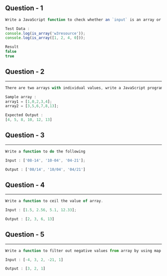 
## Question - 1

```jsx
Write a JavaScript function to check whether an `input` is an array or not.

Test Data :
console.log(is_array('w3resource'));
console.log(is_array([1, 2, 4, 0]));

Result 
false
true

```

## Question - 2

---

```jsx
There are two arrays with individual values, write a JavaScript program to compute the sum of each individual index value from the given arrays. 

Sample array :
array1 = [1,0,2,3,4];
array2 = [3,5,6,7,8,13];

Expected Output :
[4, 5, 8, 10, 12, 13] 

```


## Question - 3

---

```jsx
Write a function to do the following 

Input : ['08-14', '10-04', '04-21']; 

Output : ['08/14', '10/04', '04/21']

```

## Question - 4

---

```jsx
Write a function to ceil the value of array. 

Input : [1.5, 2.56, 5.1, 12.33];

Output : [2, 3, 6, 13]

```

## Question - 5

---

```jsx
Write a function to filter out negative values from array by using map and filter methods. 

Input : [-4, 3, 2, -21, 1]

Output : [3, 2, 1]

```

